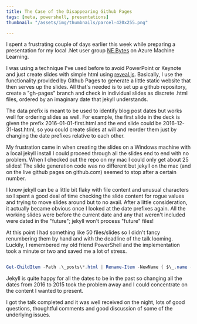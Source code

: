 ```yaml
---
title: The Case of the Disappearing Github Pages
tags: [meta, powershell, presentations]
thumbnail: "/assets/img/thumbnails/parcel-420x255.png"

---
```


I spent a frustrating couple of days earlier this week while preparing a presentation
for my local .Net user group [NE Bytes](http://nebytes.net/) on Azure Machine Learning.

I was using a technique I've used before to avoid PowerPoint or Keynote and just create
slides with simple html using [reveal.js](https://github.com/hakimel/reveal.js). Basically,
I use the functionality provided by Github Pages to generate a little static website that
then serves up the slides. All that's needed is to set up a github repository, create a
"gh-pages" branch and check in individual slides as discrete .html files, ordered by an
imaginary date that jekyll understands.

The data prefix is meant to be used to identify blog post dates but works well for ordering
slides as well. For example, the first slide in the deck is given the prefix
2016-01-01-first.html and the end slide could be 2016-12-31-last.html, so you could
create slides at will and reorder them just by changing the date prefixes relative to each
other.

My frustration came in when creating the slides on a Windows machine with a local jekyll install
I could proceed through all the slides end to end with no problem. When I checked out the
repo on my mac I could only get about 25 slides! The slide generation code was no different but
jekyll on the mac (and on the live github pages on github.com) seemed to stop after a certain
number.

I know jekyll can be a little bit flaky with file content and unusual characters so I spent a
good deal of time checking the slide content for rogue values and trying to move slides around
but to no avail. After a little consideration, it actually became obvious once I looked at the
date prefixes again. All the working slides were before the current date and any that weren't
included were dated in the "future"; jekyll won't process "future" files!

At this point I had something like 50 files/slides so I didn't fancy renumbering them by hand
and with the deadline of the talk looming. Luckily, I remembered my old friend PowerShell
and the implementation took a minute or two and saved me a lot of stress.

```powershell

Get-ChildItem -Path .\_posts\*.html | Rename-Item -NewName { $\_.name -Replace "2016-", "2015-" }

```

Jekyll is quite happy for all the dates to be in the past so changing all the dates from 2016 to
2015 took the problem away and I could concentrate on the content I wanted to present.

I got the talk completed and it was well received on the night, lots of good questions,
thoughtful comments and good discussion of some of the underlying issues.
